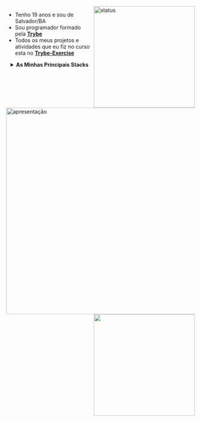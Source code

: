  <img align="right" width="270" alt="status" src="https://github-readme-stats.vercel.app/api/top-langs/?username=MiguelSouzaDosReis&layout=compact&langs_count=7&theme=dracula"/>

<div >
<img align="left" width="550" alt="apresentação" src="https://user-images.githubusercontent.com/75230945/159159998-ecb3b86f-79b4-4d5e-a0e2-9ee1ac470e81.gif"/>

<picture >
<source 
  srcset="https://github-readme-stats.vercel.app/api?username=MiguelSouzaDosReis&show_icons=true&theme=dracula"
  media="(prefers-color-scheme: dark)"
/>
<source
  srcset="https://github-readme-stats.vercel.app/api?username=MiguelSouzaDosReis&show_icons=true"
  media="(prefers-color-scheme: light), (prefers-color-scheme: no-preference)"
/>
<img align="right" width="270"  src="https://github-readme-stats.vercel.app/api?username=MiguelSouzaDosReis&show_icons=true" />
</picture>
</div>


- Tenho 19 anos e sou de Salvador/BA
- Sou programador formado pela __[Trybe](https://www.betrybe.com/)__
- Todos os meus projetos e atividades que eu fiz no curso esta no __[Trybe-Exercise](https://github.com/MiguelSouzaDosReis/Trybe-Exercise)__
<details close align="center">
 <summary> <strong> As Minhas Principais Stacks  </strong> </summary>
 <p> React
      <img width="20" src="https://skillicons.dev/icons?i=react" />
</p>
 
 
 <p> Redux 
      <img width="20" src="https://skillicons.dev/icons?i=redux" />
 </p>
 <p> Mysql Workbench
      <img width="20" src="https://cdn.jsdelivr.net/gh/devicons/devicon/icons/mysql/mysql-original.svg" />
 </p>
 <p> Heruko
      <img width="20" src="https://cdn.jsdelivr.net/gh/devicons/devicon/icons/heroku/heroku-original.svg" />
 </p>
 <p> Sequelize 
      <img width="20" src="https://cdn.jsdelivr.net/gh/devicons/devicon/icons/sequelize/sequelize-original.svg" />
 </p>
 <p> Docker 
      <img width="20" src="https://skillicons.dev/icons?i=docker"
 
 </p>
 <p> MongoDb 
      <img width="20" src="https://skillicons.dev/icons?i=mongodb"
 
 </p>
 <p> JavaScript 
      <img  width="20" src="https://cdn.jsdelivr.net/gh/devicons/devicon/icons/javascript/javascript-original.svg" />     
 </p>
 <p> TyperScript 
      <img  width="20" src="https://cdn.jsdelivr.net/gh/devicons/devicon/icons/typescript/typescript-original.svg" />
 </p>
 <p> Python 
      <img width="20" src="https://skillicons.dev/icons?i=py"
 </p>
 <p> Nodejs 
      <img width="20" src="https://skillicons.dev/icons?i=nodejs"
 </p>
</details close>


<!--

vision-friendly-dark
 <p> React </p>
 <p> Redux </p>
 <p> Mysql Workbench </p>
 <p> CRUD </p>
 <p> Sequelize </p>
 <p> POO </p>
 <p> SOLID </p>
 <p> MongoDb </p>
 <p> JavaScript </p>
 <p> TyperScript </p>
 <p> Python </p>
 <p> Nodejs </p>


 

-->
